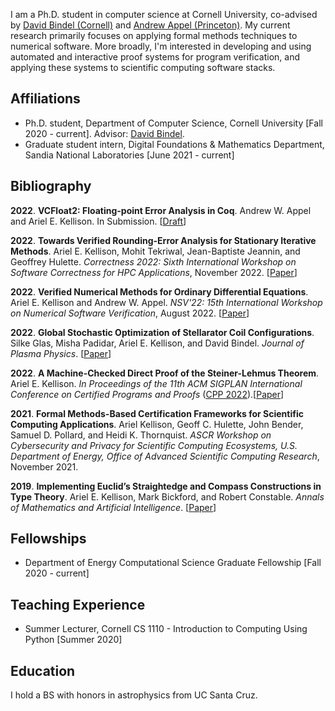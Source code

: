 
I am a Ph.D. student in computer science at Cornell University, co-advised by [David Bindel (Cornell)](https://www.cs.cornell.edu/~bindel/) and [Andrew Appel (Princeton)](https://www.cs.princeton.edu/~appel/). My current research primarily focuses on applying formal methods techniques to numerical software. More broadly, I'm interested in developing and using automated and interactive proof systems for program verification, and applying these systems to scientific computing software stacks. 

## Affiliations 

+ Ph.D. student, Department of Computer Science, Cornell University [Fall 2020 - current]. Advisor: [David Bindel](https://www.cs.cornell.edu/~bindel/).
+ Graduate student intern, Digital Foundations & Mathematics Department, Sandia National Laboratories [June 2021 - current]

## Bibliography
**2022**\. **VCFloat2: Floating-point Error Analysis in Coq**. Andrew W. Appel and Ariel E. Kellison. In Submission. [[Draft](https://github.com/ak-2485/ak-2485.github.io/blob/master/vcfloat2.pdf)]

**2022**\. **Towards Verified Rounding-Error Analysis for Stationary Iterative Methods**. Ariel E. Kellison, Mohit Tekriwal, Jean-Baptiste Jeannin, and Geoffrey Hulette. *Correctness 2022: Sixth International Workshop on Software Correctness for HPC Applications*, November 2022. [[Paper](https://github.com/VeriNum/iterative_methods/blob/main/correctness_workshop_paper.pdf)]

**2022**\.  **Verified Numerical Methods for Ordinary Differential Equations**. Ariel E. Kellison and Andrew W. Appel. *NSV'22: 15th International Workshop on Numerical Software Verification*, August 2022. [[Paper](https://github.com/VeriNum/VerifiedLeapfrog/raw/main/Paper.pdf)]

**2022**\.  **Global Stochastic Optimization of Stellarator Coil Configurations**. Silke Glas, Misha Padidar, Ariel E. Kellison, and David Bindel. *Journal of Plasma Physics*. [[Paper](https://arxiv.org/abs/2110.07464)]

**2022**\.  **A Machine-Checked Direct Proof of the Steiner-Lehmus Theorem**. Ariel E. Kellison. *In Proceedings of the 11th ACM SIGPLAN International Conference on Certified Programs and Proofs* ([CPP 2022](https://popl22.sigplan.org/home/CPP-2022)).[[Paper](https://arxiv.org/abs/2112.11182)]

**2021**\.  **Formal Methods-Based Certification Frameworks for Scientific Computing Applications**. Ariel Kellison, Geoff C. Hulette, John Bender, Samuel D. Pollard, and Heidi K. Thornquist. *ASCR Workshop on Cybersecurity and Privacy for Scientific Computing Ecosystems, U.S. Department of Energy, Office of Advanced Scientific Computing Research*, November 2021.

**2019**\.  **Implementing Euclid’s Straightedge and Compass Constructions in Type Theory**. Ariel E. Kellison, Mark Bickford, and Robert Constable. *Annals of Mathematics and Artificial Intelligence*. [[Paper](https://www.nuprl.org/documents/Kellison/implementing-euclid.pdf)]

## Fellowships
+ Department of Energy Computational Science Graduate Fellowship [Fall 2020 - current]

## Teaching Experience 
+ Summer Lecturer, Cornell CS 1110 - Introduction to Computing Using Python [Summer 2020]

## Education 
I hold a BS with honors in astrophysics from UC Santa Cruz.
